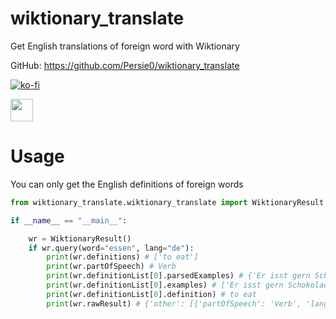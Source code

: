 # wiktionary_translate
Get English translations of foreign word with Wiktionary

GitHub: https://github.com/Persie0/wiktionary_translate


[![ko-fi](https://ko-fi.com/img/githubbutton_sm.svg)](https://ko-fi.com/marvinperzi#)

<a href="https://paypal.me/marvinperzi?country.x=AT&locale.x=de_DE"><img src="https://github.com/andreostrovsky/donate-with-paypal/raw/master/blue.svg" height="36"></a>

# Usage 
You can only get the English definitions of foreign words
```python
from wiktionary_translate.wiktionary_translate import WiktionaryResult

if __name__ == "__main__":

    wr = WiktionaryResult()
    if wr.query(word="essen", lang="de"):
        print(wr.definitions) # ['to eat']
        print(wr.partOfSpeech) # Verb
        print(wr.definitionList[0].parsedExamples) # {'Er isst gern Schokolade.': 'He likes eating chocolate.', '...}
        print(wr.definitionList[0].examples) # ['Er isst gern Schokolade.', 'Ich esse einen Apfel.']
        print(wr.definitionList[0].definition) # to eat
        print(wr.rawResult) # {'other': [{'partOfSpeech': 'Verb', 'language': 'Alemannic German', ...
```
&nbsp;
